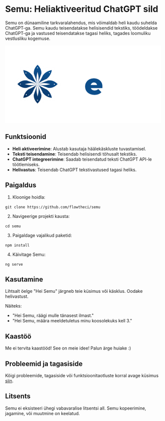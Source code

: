 # Semu: Heliaktiveeritud ChatGPT sild
Semu on dünaamiline tarkvaralahendus, mis võimaldab heli kaudu suhelda ChatGPT-ga. Semu kaudu teisendatakse helisisendid tekstiks, töödeldakse ChatGPT-ga ja vastused teisendatakse tagasi heliks, tagades loomuliku vestlusliku kogemuse.

![Semu Logo](logo.png)

## Funktsioonid
- **Heli aktiveerimine**: Alustab kasutaja häälekäskluste tuvastamisel.
- **Teksti teisendamine**: Teisendab helisisendi tõhusalt tekstiks.
- **ChatGPT integreerimine**: Saadab teisendatud teksti ChatGPT API-le töötlemiseks.
- **Helivastus**: Teisendab ChatGPT tekstivastused tagasi heliks.

## Paigaldus

1. Kloonige hoidla:

```git clone https://github.com/flowtheci/semu```

2. Navigeerige projekti kausta:

```cd semu```

3. Paigaldage vajalikud paketid:

```npm install```

4. Käivitage Semu:

```ng serve```


## Kasutamine

Lihtsalt öelge "Hei Semu" järgneb teie küsimus või käsklus. Oodake helivastust.

Näiteks:
- "Hei Semu, räägi mulle tänasest ilmast."
- "Hei Semu, määra meeldetuletus minu koosolekuks kell 3."

## Kaastöö

Me ei tervita kaastööd! See on meie idee! Palun ärge huiake :)

## Probleemid ja tagasiside

Kõigi probleemide, tagasiside või funktsioonitaotluste korral avage küsimus [siin](https://github.com/flowtheci/semu/issues).

## Litsents

Semu ei eksisteeri ühegi vabavaralise litsentsi all. Semu kopeerimine, jagamine, või muutmine on keelatud.
